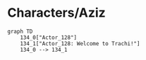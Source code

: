 # Characters/Aziz


```mermaid
graph TD
    134_0["Actor_128"]
    134_1["Actor_128: Welcome to Trachi!"]
    134_0 --> 134_1
```